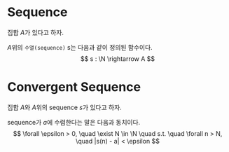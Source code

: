 # Sequence
집합 $A$가 있다고 하자.

$A$위의 `수열(sequence)` s는 다음과 같이 정의된 함수이다.
$$ s : \N \rightarrow A $$

# Convergent Sequence
집합 $A$와 $A$위의 sequence $s$가 있다고 하자.

sequence가 $a$에 수렴한다는 말은 다음과 동치이다.
$$ \forall \epsilon > 0, \quad \exist N \in \N \quad s.t. \quad \forall n > N, \quad |s(n) - a| < \epsilon $$